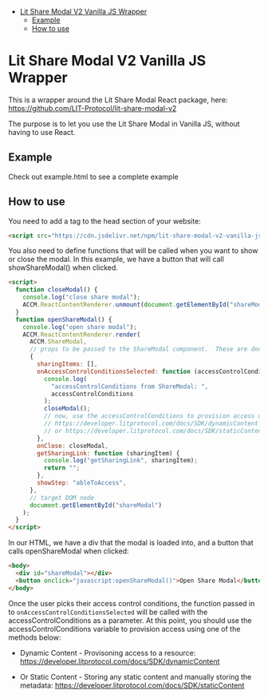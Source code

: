 <!-- START doctoc generated TOC please keep comment here to allow auto update -->
<!-- DON'T EDIT THIS SECTION, INSTEAD RE-RUN doctoc TO UPDATE -->

- [Lit Share Modal V2 Vanilla JS Wrapper](#lit-access-control-conditions-modal-vanilla-js-wrapper)
  - [Example](#example)
  - [How to use](#how-to-use)

<!-- END doctoc generated TOC please keep comment here to allow auto update -->

# Lit Share Modal V2 Vanilla JS Wrapper

This is a wrapper around the Lit Share Modal React package, here: https://github.com/LIT-Protocol/lit-share-modal-v2

The purpose is to let you use the Lit Share Modal in Vanilla JS, without having to use React.

## Example

Check out example.html to see a complete example

## How to use

You need to add a tag to the head section of your website:

```html
<script src="https://cdn.jsdelivr.net/npm/lit-share-modal-v2-vanilla-js/dist/index.js"></script>
```

You also need to define functions that will be called when you want to show or close the modal. In this example, we have a button that will call showShareModal() when clicked.

```html
<script>
  function closeModal() {
    console.log("close share modal");
    ACCM.ReactContentRenderer.unmount(document.getElementById("shareModal"));
  }
  function openShareModal() {
    console.log("open share modal");
    ACCM.ReactContentRenderer.render(
      ACCM.ShareModal,
      // props to be passed to the ShareModal component.  These are documented here: https://github.com/LIT-Protocol/lit-access-control-conditions-modal#props
      {
        sharingItems: [],
        onAccessControlConditionsSelected: function (accessControlConditions) {
          console.log(
            "accessControlConditions from ShareModal: ",
            accessControlConditions
          );
          closeModal();
          // now, use the accessControlConditions to provision access using one of the methods below:
          // https://developer.litprotocol.com/docs/SDK/dynamicContent
          // or https://developer.litprotocol.com/docs/SDK/staticContent
        },
        onClose: closeModal,
        getSharingLink: function (sharingItem) {
          console.log("getSharingLink", sharingItem);
          return "";
        },
        showStep: "ableToAccess",
      },
      // target DOM node
      document.getElementById("shareModal")
    );
  }
</script>
```

In our HTML, we have a div that the modal is loaded into, and a button that calls openShareModal when clicked:

```html
<body>
  <div id="shareModal"></div>
  <button onclick="javascript:openShareModal()">Open Share Modal</button>
</body>
```

Once the user picks their access control conditions, the function passed in to `onAccessControlConditionsSelected` will be called with the accessControlConditions as a parameter. At this point, you should use the accessControlConditions variable to provision access using one of the methods below:

- Dynamic Content - Provisoning access to a resource: https://developer.litprotocol.com/docs/SDK/dynamicContent

- Or Static Content - Storing any static content and manually storing the metadata: https://developer.litprotocol.com/docs/SDK/staticContent

